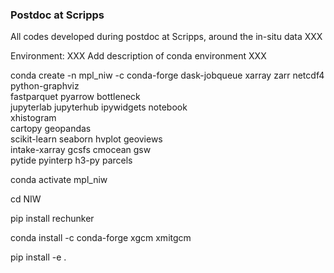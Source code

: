 ### Postdoc at Scripps

All codes developed during postdoc at Scripps, around the in-situ data XXX

Environment:
XXX Add description of conda environment XXX

conda create -n mpl_niw -c conda-forge dask-jobqueue xarray zarr netcdf4 python-graphviz \
            fastparquet pyarrow bottleneck \
            jupyterlab jupyterhub ipywidgets notebook\
            xhistogram \
            cartopy geopandas \
            scikit-learn seaborn hvplot geoviews \
            intake-xarray gcsfs cmocean gsw \
            pytide pyinterp h3-py parcels

conda activate mpl_niw

cd NIW 

pip install rechunker

conda install -c conda-forge xgcm xmitgcm

pip install -e .
